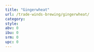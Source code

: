 ```yaml
---
title: "Gingerwheat"
url: /trade-winds-brewing/gingerwheat/
category: 
style: 
abv: 0
ibu: 0
srm: 0
upc: 0
---
```



